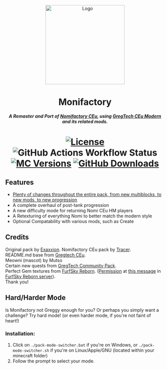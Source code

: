 <p align="center"><img src="https://github.com/ThePansmith/Monifactory/assets/70342772/4ac1d5e7-0610-4f44-bfed-b3b2022eecc0" height="250" alt="Logo"></p>
<h1 align="center">Monifactory</h1>
<p align="center"><b><i>A Remaster and Port of <a href="https://github.com/Nomi-CEu/Nomi-CEu"> Nomifactory CEu</a>, using <a href="https://github.com/GregTechCEu/GregTech-Modern"> GregTech CEu Modern</a> and its related mods.</i></b></p>
<h1 align="center">
    <a href="https://github.com/ThePansmith/Monifactory/blob/main/LICENSE.md"><img src="https://img.shields.io/github/license/Nomi-CEu/Nomi-CEu?style=for-the-badge&logo=github" alt="License"></a>
    <img src="https://img.shields.io/github/actions/workflow/status/ThePansmith/Monifactory/build_pr.yml?branch=main&style=for-the-badge&label=Dev%20Build" alt="GitHub Actions Workflow Status">
    <!-- <a href="https://discord.com/invite/zwQzqP8b6q"><img src="https://img.shields.io/discord/927050775073534012?style=for-the-badge&logo=discord&color=5865F2&labelColor=grey&label=+" alt="Discord"></a> -->
    <br>
    <!-- <a href="https://www.curseforge.com/minecraft/modpacks/nomifactory-ceu-modern"><img src="https://img.shields.io/curseforge/dt/981238?style=for-the-badge&logo=CurseForge&labelColor=grey&label=+" alt="CurseForge Downloads"></a> -->
    <a href="https://www.curseforge.com/minecraft/modpacks/nomifactory-ceu-modern"><img src="https://img.shields.io/badge/for_mc-1.20.1-e05d44?style=for-the-badge" alt="MC Versions"></a>
    <a href="https://github.com/ThePansmith/Monifactory/releases"><img src="https://img.shields.io/github/downloads/ThePansmith/Monifactory/total?style=for-the-badge&labelColor=grey&logo=github&label=+" alt="GitHub Downloads"></a>
</h1>

## Features
- [Plenty of changes throughout the entire pack, from new multiblocks, to new mods, to new progression](https://gist.github.com/ThePansmith/f2637bcbcb37b6d7f07cddb8a3385f14)
- A complete overhaul of post-tank progression
- A new difficulty mode for returning Nomi CEu HM players
- A Retexturing of everything Nomi to better match the modern style
- Optional Compatability with various mods, such as Create



## Credits
Original pack by [Exaxxion](https://github.com/Exaxxion).
Nomifactory CEu pack by [Tracer](https://github.com/tracer4b).  
README.md base from [Gregtech CEu](https://github.com/GregTechCEu/GregTech).  
Meowni (mascot) by Mutso  
Certain new quests from [GregTech Community Pack](https://github.com/GregTechCEu/GregTech-Community-Pack).  
Perfect Gem textures from [FurfSky Reborn](http://furfsky.net/). ([Permission](https://ibb.co/bBpksq0) at [this message](https://discord.com/channels/771187253937438762/774353150278369351/938438074503942184) in [FurfSky Reborn server](https://discord.gg/fsr)).  
Thank you!

## Hard/Harder Mode
Is Monifactory not Greggy enough for you? Or perhaps you simply want a challenge? Try hard mode! (or even harder mode, if you're not faint of heart!)
### Installation:
1. Click on ``./pack-mode-switcher.bat`` if you're on Windows, or ``./pack-mode-switcher.sh`` if you're on Linux/Apple/GNU (located within your minecraft folder)
2. Follow the prompt to select your mode.
